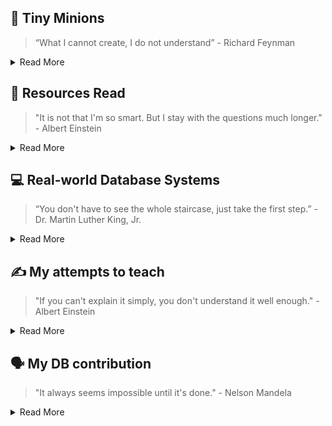 ## 📎 Tiny Minions
> “What I cannot create, I do not understand” - Richard Feynman

<details>
<summary>Read More</summary>

#### Individual Database Components
- [tiny-yacc-parser](https://github.com/dbminions/tiny-yacc-sql-parser): `YACC`, SQL Parser
- [tiny-sql-rewriter](https://github.com/dbminions/tiny-sql-rewriter): SQL rewriter, analyser
- [tiny-planner](https://github.com/dbminions/tiny-planner): LogicalPlan `Builder`, Logical Plan Rule Based `Optimizer`, `Execution` Engine
- [tiny-exec-engine](https://github.com/dbminions/colexec-db) : Vectorized `Execution Engine`
- [tiny-txn](https://github.com/dbminions/tiny-txn): `Isolation Level`, Transactions
- [lsm tree](https://github.com/dbminions/lsm-tree): `Storage Engine`, Memtable, WAL
- [tiny-java-db](https://github.com/dbminions/tiny-db): `Volcano Model`, Query Optimizer

```markdown
┌───────┐  ┌───────┐  ┌───────┐  ┌───────┐  ┌───────┐   ┌───────┐
│       │  │       │  │ RBO   │  │       │  │ Txn   │   │ Col   │
│Parse  ├─►│Rewrite├─►│  +    ├─►│ Exec  ├─►│  +    |──►| LSM   │
│       │  │       │  │ CBO   │  │Engine │  │ WAL   │   │       │
└───────┘  └───────┘  └───────┘  └───────┘  └───────┘   └───────┘
```

#### Misc Database Components
- [embedded server](https://github.com/dbminions/tiny-embedded-server): `Sockets`
- [workerpool](https://github.com/dbminions/workerpool): `job queue`, `worker pool`
- [lotsaa](https://github.com/dbminions/lotsaa): `benchmark`, `concurrent access`

#### Simple Distributed Systems
- [leader election](https://github.com/dbminions/distributed_leader_election): `Layered BFS`, `Flood Max`
- [network topology optimizer](https://github.com/dbminions/network_topology_optimizer): `Heuristics`, `Topology`
- [geo-spark-lite](https://github.com/dbminions/spatial-spark-rdd): `Spark RDD`, `Apache Sedona`, `Spatial Indexing`

</details>

## 📗 Resources Read
> "It is not that I'm so smart. But I stay with the questions much longer." - Albert Einstein

<details>
<summary>Read More</summary>

#### Papers
- [Spanner](https://static.googleusercontent.com/media/research.google.com/en//archive/spanner-osdi2012.pdf) - Distributed `Strict Serializable Transaction` using True Time
- [Elkan's Kmeans](https://cdn.aaai.org/ICML/2003/ICML03-022.pdf) - Fast `Kmeans` Algorithm using Triangle Inequality Property
- [A method for implementing Lock-Free shared Data Structures](https://dl.acm.org/doi/pdf/10.1145/165231.165265) - Coordination Technique, Caching Algo

#### Books
- [Patterns of Distributed Systems](https://martinfowler.com/articles/patterns-of-distributed-systems/) - `Spanner` 2PC etc.
- [Algorithms and Data Structures for Massive Datasets](https://a.co/d/j4aYee9) - BF, `Count-Min` Sketch, HyperLogLog, Reservoir `Sampling`.
- [Database Design and Implementation](https://a.co/d/9cJnBev) -  Great for understanding embedded Java databases like Apache `Derby`
- [100 Go Mistakes and How to Avoid Them](https://a.co/d/7EAXgLq) - Great for understanding common mistakes in `go`.

</details>

## 💻 Real-world Database Systems
> “You don't have to see the whole staircase, just take the first step.”  - Dr. Martin Luther King, Jr.

<details>
<summary>Read More</summary>
  
#### Production Key-Value Stores (Learned)
- [HaloDB](https://github.com/dbminions/HaloDB): InMemory, KV, `Log Structure`, Bitcask
- [OHC](https://github.com/dbminions/ohc): Cache, `OffHeap`, GC, Big Cache
- [LevelDB](https://github.com/dbminions/leveldb): `LSM` Tree
- [StormDB](https://github.com/dbminions/stormdb): Similar to HaloDB
- [Go-YCSB](https://github.com/dbminions/go-ycsb): KV Benchmark, `YCSB`

#### Production Distributed Databases (Planning to Learn)
- [CockroachDB](https://github.com/cockroachdb/cockroach): well documented, co-exec, has logical/physical optimizer, exec engine
- [Prometheus](https://github.com/dbminions/prometheus): PromQL, TSDB
- [Presto](https://github.com/prestodb/presto): RBO, CBO

</details>

## ✍ My attempts to teach
> "If you can't explain it simply, you don't understand it well enough." - Albert Einstein

<details>
<summary>Read More</summary>

#### Technical works
- [Copy Ahead Segment Ring](https://utd-ir.tdl.org/server/api/core/bitstreams/bca5d1fb-7b45-403c-b435-4d965d387367/content) - New Memtable Design, Evolution of Database Systems
- [Method for Implementing lock-free shared data structure](https://www.youtube.com/watch?v=MK1ZqqW-9gM) - Coordination Technique, Large Objects
- [TinyDB](https://www.youtube.com/playlist?list=PLVd_ZXv73U8jqQHvW_R5oQF8qo8SHv3Re) - Tiny Database written in Java
- [Tiny Compiler](https://medium.com/javarevisited/build-a-tiny-compiler-in-java-662f67a1ce85) - Tiny Compiler written in Java
- [Using spark for spatial data management](https://medium.com/sys-base/spatial-partitioned-rdd-using-kd-tree-in-spark-102e0b53564b) - Spark RDD, KD Tree
- [Design Patterns](https://medium.com/sde-base/design-pattern-in-java-bafd91a5d24e) - Design Pattern from GoF.

</details>


## 🗣️ My DB contribution
> "It always seems impossible until it's done." - Nelson Mandela

<details>
<summary>Read More</summary>
  
#### Database commits
- [MaxtrixOrigin](https://github.com/matrixorigin/matrixone/commits?author=arjunsk)

</details>
